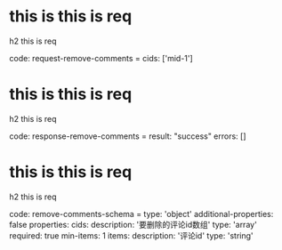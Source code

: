 # this is this is req

h2 this is req

code:
    request-remove-comments =
  cids: ['mid-1']


# this is this is req

h2 this is req

code:
    response-remove-comments =
  result: "success"
  errors: []


# this is this is req

h2 this is req

code:
    remove-comments-schema =
  type: 'object'
  additional-properties: false
  properties:
    cids:
      description: '要删除的评论id数组'
      type: 'array'
      required: true
      min-items: 1
      items:
        description: '评论id'
        type: 'string'


